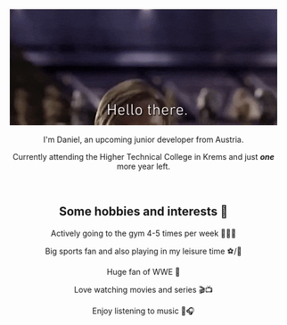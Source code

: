 <div align="center">
    <img src="https://github.com/dloadinq/dloadinq/blob/main/helloThereObiWan.gif" alt="Obi-Wan saying "Hello There"">
</div>

<div align="center">
    <p> I'm Daniel, an upcoming junior developer from Austria. </p>
    <p> Currently attending the Higher Technical College in Krems and just <strong><em>one</em></strong> more year left. </p>
    <br>
</div>

<div align="center">
    <h2> Some hobbies and interests 🎨 </h2>
    <p> Actively going to the gym 4-5 times per week 🏋🏼‍♂️ </p>
    <p> Big sports fan and also playing in my leisure time ⚽/🏀 </p>
    <p> Huge fan of WWE 🎪</p>
    <p> Love watching movies and series 🎬📺 </p>
    <p> Enjoy listening to music 🎵🎧 </p>
    <br>
</div>
<!--
<div>
    <h2>📫 How to reach me:</h2>
    <div>
        <a href="" target="_blank">
            <img height="60px" src="https://github.com/gilbarbara/logos/blob/main/logos/instagram-icon.svg" alt="Instagram-Icon">
        </a>
    </div>
</div>
<br>
<div>
    <h2> ⚙ Programming and Markup languages </h2>
    <img height="50px" target="_blank" src="https://github.com/yurijserrano/Github-Profile-Readme-Logos/blob/master/programming%20languages/c%23.svg" alt="C#">
    <img height="50px" target="_blank" src="https://github.com/yurijserrano/Github-Profile-Readme-Logos/blob/master/programming%20languages/javascript.svg" alt="JavaScript">
    <img height="50px" target="_blank" src="https://github.com/yurijserrano/Github-Profile-Readme-Logos/blob/master/programming%20languages/python.svg" alt="Python">
    <img height="50px" target="_blank" src="https://github.com/yurijserrano/Github-Profile-Readme-Logos/blob/master/programming%20languages/php.png" alt="PHP">
    <img height="50px" target="_blank" src="https://github.com/yurijserrano/Github-Profile-Readme-Logos/blob/master/others/html.svg" alt="HTML">
    <img height="50px" target="_blank" src="https://github.com/yurijserrano/Github-Profile-Readme-Logos/blob/master/others/css.svg" alt="css">
</div>
-->

<!--
**dloadinq/dloadinq** is a ✨ _special_ ✨ repository because its `README.md` (this file) appears on your GitHub profile.

Here are some ideas to get you started:

- 🔭 I’m currently working on ...
- 🌱 I’m currently learning ...
- 👯 I’m looking to collaborate on ...
- 🤔 I’m looking for help with ...
- 💬 Ask me about ...
- 📫 How to reach me: ...
- 😄 Pronouns: ...
- ⚡ Fun fact: ...
-->
